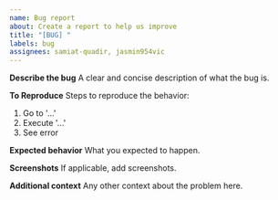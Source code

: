 ```yaml
---
name: Bug report
about: Create a report to help us improve
title: "[BUG] "
labels: bug
assignees: samiat-quadir, jasmin954vic
---
```


**Describe the bug**
A clear and concise description of what the bug is.

**To Reproduce**
Steps to reproduce the behavior:

1. Go to '...'
2. Execute '...'
3. See error

**Expected behavior**
What you expected to happen.

**Screenshots**
If applicable, add screenshots.

**Additional context**
Any other context about the problem here.
